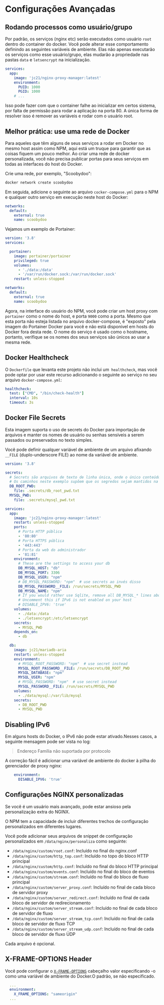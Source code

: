 # Configurações Avançadas

## Rodando processos como usuário/grupo

Por padrão, os serviços (nginx etc) serão executados como usuário `root` dentro do container do docker.
Você pode alterar esse comportamento definindo as seguintes variáveis de ambiente.
Elas não apenas executarão os serviços como esse usuário/grupo, elas mudarão a propriedade
nas pastas `data` e `letsencrypt` na inicialização.

```yml
services:
  app:
    image: 'jc21/nginx-proxy-manager:latest'
    environment:
      PUID: 1000
      PGID: 1000
    # ...
```

Isso pode fazer com que o container falhe ao inicializar em certos sistema, por falta de permissão para rodar a aplicação na porta 80. A única forma de resolver isso é remover as variáveis e rodar com o usuário root.

## Melhor prática: use uma rede de Docker

Para aqueles que têm alguns de seus serviços a rodar em Docker no mesmo host assim como NPM, aqui está um truque para garantir que as coisas fiquem um pouco melhor. Ao criar uma rede de docker personalizada, você não precisa publicar portas para seus serviços em todas as interfaces do host do Docker.

Crie uma rede, por exemplo, "Scoobydoo":

```bash
docker network create scoobydoo
```

Em seguida, adicione o seguinte ao arquivo `cocker-compose.yml` para o NPM e qualquer outro serviço em execução neste host do Docker:

```yml
networks:
  default:
    external: true
    name: scoobydoo
```

Vejamos um exemplo de Portainer:

```yml
version: '3.8'
services:

  portainer:
    image: portainer/portainer
    privileged: true
    volumes:
      - './data:/data'
      - '/var/run/docker.sock:/var/run/docker.sock'
    restart: unless-stopped

networks:
  default:
    external: true
    name: scoobydoo
```

Agora, na interface do usuário do NPM, você pode criar um host proxy com `portainer` como o nome do host,
e porta `9000` como a porta. Mesmo que esta porta não esteja listada no arquivo docker-compose, é "exposto" pela imagem do Portainer Docker para você e não está disponível em hosts do Docker fora desta rede. O nome do serviço é usado como o
hostname, portanto, verifique se os nomes dos seus serviços são únicos ao usar a mesma rede.

## Docker Healthcheck

O `Dockerfile` que levanta este projeto não inclui um` healthcheck`, mas você pode optar por usar este recurso adicionando o seguinte ao serviço no seu arquivo `docker-compose.yml`:

```yml
healthcheck:
  test: ["CMD", "/bin/check-health"]
  interval: 10s
  timeout: 3s
```

## Docker File Secrets

Esta imagem suporta o uso de secrets do Docker para importação de arquivos e manter os nomes de usuário ou senhas sensíveis a serem passados ou preservados no texto simples.

Você pode definir qualquer variável de ambiente de um arquivo afixando `__FILE` (duplo-underscore FILE) ao nome da variável de ambiente.

```yml
version: '3.8'

secrets:
  # Secrets são arquivos de texto de linha única, onde o único conteúdo é a secret
  # Os caminhos neste exemplo supõem que os segredos sejam mantidos na pasta local chamada ".secrets"
  DB_ROOT_PWD:
    file: .secrets/db_root_pwd.txt
  MYSQL_PWD:
    file: .secrets/mysql_pwd.txt

services:
  app:
    image: 'jc21/nginx-proxy-manager:latest'
    restart: unless-stopped
    ports:
      # Porta HTTP pública
      - '80:80'
      # Porta HTTPS pública
      - '443:443'
      # Porta da web do administrador
      - '81:81'
    environment:
      # These are the settings to access your db
      DB_MYSQL_HOST: "db"
      DB_MYSQL_PORT: 3306
      DB_MYSQL_USER: "npm"
      # DB_MYSQL_PASSWORD: "npm"  # use secrets ao invés disso
      DB_MYSQL_PASSWORD__FILE: /run/secrets/MYSQL_PWD
      DB_MYSQL_NAME: "npm"
      # If you would rather use Sqlite, remove all DB_MYSQL_* lines above
      # Uncomment this if IPv6 is not enabled on your host
      # DISABLE_IPV6: 'true'
    volumes:
      - ./data:/data
      - ./letsencrypt:/etc/letsencrypt
    secrets:
      - MYSQL_PWD
    depends_on:
      - db

  db:
    image: jc21/mariadb-aria
    restart: unless-stopped
    environment:
      # MYSQL_ROOT_PASSWORD: "npm"  # use secret instead
      MYSQL_ROOT_PASSWORD__FILE: /run/secrets/DB_ROOT_PWD
      MYSQL_DATABASE: "npm"
      MYSQL_USER: "npm"
      # MYSQL_PASSWORD: "npm"  # use secret instead
      MYSQL_PASSWORD__FILE: /run/secrets/MYSQL_PWD
    volumes:
      - ./data/mysql:/var/lib/mysql
    secrets:
      - DB_ROOT_PWD
      - MYSQL_PWD
```


## Disabling IPv6

Em alguns hosts do Docker, o IPv6 não pode estar ativado.Nesses casos, a seguinte mensagem pode ser vista no log:

> Endereço Família não suportada por protocolo

A correção fácil é adicionar uma variável de ambiente do docker à pilha do gerenciador de proxy nginx:

```yml
    environment:
      DISABLE_IPV6: 'true'
```


## Configurações NGINX personalizadas

Se você é um usuário mais avançado, pode estar ansioso pela personalização extra do NGINX.

O NPM tem a capacidade de incluir diferentes trechos de configuração personalizados em diferentes lugares.

Você pode adicionar seus arquivos de snippet de configuração personalizados em `/data/nginx/personaliza` como seguinte:

 - `/data/nginx/custom/root.conf`: Incluído no final do nginx.conf
 - `/data/nginx/custom/http_top.conf`: Incluído no topo do bloco HTTP principal
 - `/data/nginx/custom/http.conf`: Incluído no final do bloco HTTP principal
 - `/data/nginx/custom/events.conf`: Incluído no final do bloco de eventos
 - `/data/nginx/custom/stream.conf`: Incluído no final do bloco de fluxo principal
 - `/data/nginx/custom/server_proxy.conf`: Incluído no final de cada bloco de servidor proxy
 - `/data/nginx/custom/server_redirect.conf`: Incluído no final de cada bloco de servidor de redirecionamento
 - `/data/nginx/custom/server_stream.conf`: Incluído no final de cada bloco de servidor de fluxo
 - `/data/nginx/custom/server_stream_tcp.conf`: Incluído no final de cada bloco de servidor de fluxo TCP
 - `/data/nginx/custom/server_stream_udp.conf`: Incluído no final de cada bloco de servidor de fluxo UDP

Cada arquivo é opcional.


## X-FRAME-OPTIONS Header

Você pode configurar o [`X-FRAME-OPTIONS`](https://developer.mozilla.org/en-US/docs/Web/HTTP/Headers/X-Frame-Options) cabeçalho valor especificando -o como uma variável de ambiente do Docker.O padrão, se não especificado.

```yml
  ...
  environment:
    X_FRAME_OPTIONS: "sameorigin"
  ...
```
